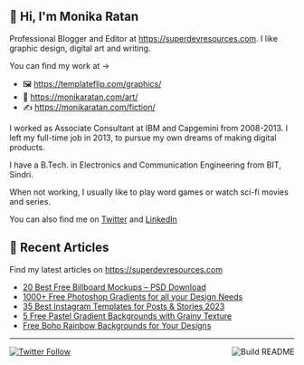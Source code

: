 ## 👋 Hi, I'm Monika Ratan

Professional Blogger and Editor at https://superdevresources.com. I like graphic design, digital art and writing.

You can find my work at → 
- 🖼 https://templateflip.com/graphics/
- 🎨 https://monikaratan.com/art/
- ✍ https://monikaratan.com/fiction/

I worked as Associate Consultant at IBM and Capgemini from 2008-2013. I left my full-time job in 2013, to pursue my own dreams of making digital products.

I have a B.Tech. in Electronics and Communication Engineering from BIT, Sindri.

When not working, I usually like to play word games or watch sci-fi movies and series.

You can also find me on [Twitter](https://twitter.com/monikaratan) and [LinkedIn](https://www.linkedin.com/in/monika-ratan-66207531)


## 📝 Recent Articles

Find my latest articles on https://superdevresources.com

<!-- FEED-START -->
- [20 Best Free Billboard Mockups – PSD Download](https://superdevresources.com/free-billboard-mockups-psd/)
- [1000+ Free Photoshop Gradients for all your Design Needs](https://superdevresources.com/free-photoshop-gradients/)
- [35 Best Instagram Templates for Posts & Stories 2023](https://superdevresources.com/best-instagram-templates-download/)
- [5 Free Pastel Gradient Backgrounds with Grainy Texture](https://superdevresources.com/free-pastel-gradient-backgrounds/)
- [Free Boho Rainbow Backgrounds for Your Designs](https://superdevresources.com/free-boho-rainbow-backgrounds/)
<!-- FEED-END -->

---
[![Twitter Follow](https://img.shields.io/twitter/follow/monikaratan?label=Follow&style=social)](https://twitter.com/monikaratan) <a href="https://github.com/monikaratan/monikaratan/actions"><img src="https://github.com/monikaratan/monikaratan/workflows/Build%20README/badge.svg?branch=main" align="right" alt="Build README"></a>